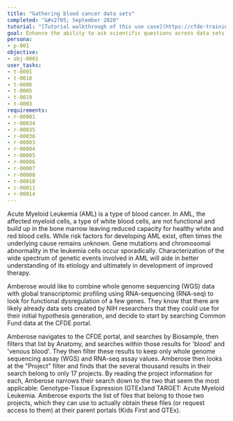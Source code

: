 ```yaml
---
title: "Gathering blood cancer data sets"
completed: "&#x2705; September 2020"
tutorial: "[Tutorial walkthrough of this use case](https://cfde-training-and-engagement.readthedocs-hosted.com/en/latest/Bioinformatics-Skills/CFDE-Portal/Blood-Cancer/blood-cancer-portal-export/)"
goal: Enhance the ability to ask scientific questions across data sets
persona:
- p-001
objective:
- obj-0001
user_tasks:
- t-0001
- t-0018
- t-0006
- t-0005
- t-0019
- t-0003
requirements:
- r-00001
- r-00034
- r-00035
- r-00036
- r-00003
- r-00004
- r-00005
- r-00006
- r-00007
- r-00008
- r-00010
- r-00011
- r-00014
---
```


Acute Myeloid Leukemia (AML) is a type of blood cancer. In AML, the affected myeloid cells, a type of white blood cells, are not functional and build up in the bone marrow leaving reduced capacity for healthy white and red blood cells. While risk factors for developing AML exist, often times the underlying cause remains unknown. Gene mutations and chromosomal abnormality in the leukemia cells occur sporadically. Characterization of the wide spectrum of genetic events involved in AML will aide in better understanding of its etiology and ultimately in development of improved therapy.

Amberose would like to combine whole genome sequencing (WGS) data with global transcriptomic profiling using RNA-sequencing (RNA-seq) to look for functional dysregulation of a few genes. They know that there are likely already data sets created by NIH researchers that they could use for their initial hypothesis generation, and decide to start by searching Common Fund data at the CFDE portal.

Amberose navigates to the CFDE portal, and searches by Biosample, then filters that list by Anatomy, and searches within those results for 'blood' and 'venous blood'. They then filter these results to keep only whole genome sequencing assay (WGS) and RNA-seq assay values. Amberose then looks at the "Project" filter and finds that the several thousand results in their search belong to only 17 projects. By reading the project information for each, Amberose narrows their search down to the two that seem the most applicable: Genotype-Tissue Expression (GTEx)and TARGET: Acute Myeloid Leukemia. Amberose exports the list of files that belong to those two projects, which they can use to actually obtain these files (or request access to them) at their parent portals (Kids First and GTEx).
